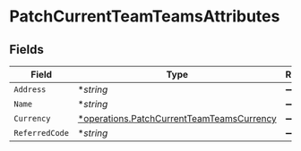 # PatchCurrentTeamTeamsAttributes


## Fields

| Field                                                                                                 | Type                                                                                                  | Required                                                                                              | Description                                                                                           |
| ----------------------------------------------------------------------------------------------------- | ----------------------------------------------------------------------------------------------------- | ----------------------------------------------------------------------------------------------------- | ----------------------------------------------------------------------------------------------------- |
| `Address`                                                                                             | **string*                                                                                             | :heavy_minus_sign:                                                                                    | N/A                                                                                                   |
| `Name`                                                                                                | **string*                                                                                             | :heavy_minus_sign:                                                                                    | N/A                                                                                                   |
| `Currency`                                                                                            | [*operations.PatchCurrentTeamTeamsCurrency](../../models/operations/patchcurrentteamteamscurrency.md) | :heavy_minus_sign:                                                                                    | N/A                                                                                                   |
| `ReferredCode`                                                                                        | **string*                                                                                             | :heavy_minus_sign:                                                                                    | N/A                                                                                                   |